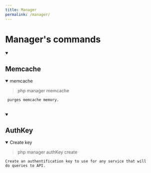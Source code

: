 ```yaml
---
title: Manager
permalink: /manager/
---
```


# Manager's commands

<details open>
<summary><h2>Memcache</h2></summary>

<details open>
<summary>memcache</summary>

<blockquote> php manager memcache</blockquote>

<code> purges memcache memory.</code>
</details><br>
</details>

<details open>
<summary><h2>AuthKey</h2></summary>

<details open>
<summary>Create key</summary>

<blockquote>php manager authKey create</blockquote>

<code>Create an authentification key to use for any service that will do queries to API.</code>
</details>
</details>
